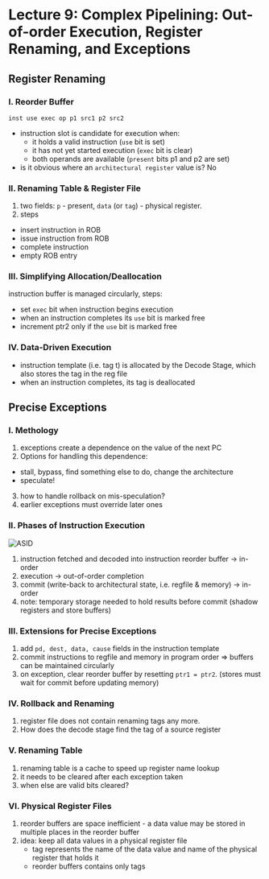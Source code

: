 # Lecture 9: Complex Pipelining: Out-of-order Execution, Register Renaming, and Exceptions
## Register Renaming
### I. Reorder Buffer
```
inst use exec op p1 src1 p2 src2
```
- instruction slot is candidate for execution when:
    - it holds a valid instruction (`use` bit is set)
    - it has not yet started execution (`exec` bit is clear)
    - both operands are available (`present` bits p1 and p2 are set)
- is it obvious where an `architectural register` value is? No
### II. Renaming Table & Register File
1. two fields: `p` - present, `data` (or `tag`) - physical register.
2. steps
- insert instruction in ROB
- issue instruction from ROB
- complete instruction
- empty ROB entry
### III. Simplifying Allocation/Deallocation
instruction buffer is managed circularly, steps:
- set `exec` bit when instruction begins execution
- when an instruction completes its `use` bit is marked free
- increment ptr2 only if the `use` bit is marked free
### IV. Data-Driven Execution
- instruction template (i.e. tag t) is allocated by the Decode Stage, which also stores the tag in the reg file
- when an instruction completes, its tag is deallocated
## Precise Exceptions
### I. Methology
1. exceptions create a dependence on the value of the next PC
2. Options for handling this dependence:
- stall, bypass, find something else to do, change the architecture
- speculate!
3. how to handle rollback on mis-speculation?
4. earlier exceptions must override later ones
### II. Phases of Instruction Execution
![ASID](./img/9-24.png)
1. instruction fetched and decoded into instruction reorder buffer -> in-order
2. execution -> out-of-order completion
3. commit (write-back to architectural state, i.e. regfile & memory) -> in-order
4. note: temporary storage needed to hold results before commit (shadow registers and store buffers)
### III. Extensions for Precise Exceptions
1. add `pd, dest, data, cause` fields in the instruction template
2. commit instructions to regfile and memory in program order => buffers can be maintained circularly
3. on exception, clear reorder buffer by resetting `ptr1 = ptr2`. (stores must wait for commit before updating memory)
### IV. Rollback and Renaming
1. register file does not contain renaming tags any more. 
2. How does the decode stage find the tag of a source register
### V. Renaming Table
1. renaming table is a cache to speed up register name lookup
2. it needs to be cleared after each exception taken
3. when else are valid bits cleared?
### VI. Physical Register Files
1. reorder buffers are space inefficient - a data value may be stored in multiple places in the reorder buffer
2. idea: keep all data values in a physical register file
    - tag represents the name of the data value and name of the physical register that holds it
    - reorder buffers contains only tags